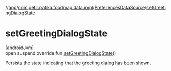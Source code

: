 //[app](../../../index.md)/[com.getir.patika.foodmap.data.impl](../index.md)/[PreferencesDataSource](index.md)/[setGreetingDialogState](set-greeting-dialog-state.md)

# setGreetingDialogState

[androidJvm]\
open suspend override fun [setGreetingDialogState](set-greeting-dialog-state.md)()

Persists the state indicating that the greeting dialog has been shown.
